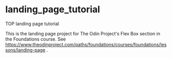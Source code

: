 # landing_page_tutorial
TOP landing page tutorial


This is the landing page project for The Odin Project's Flex Box section in the Foundations course. See https://www.theodinproject.com/paths/foundations/courses/foundations/lessons/landing-page . 